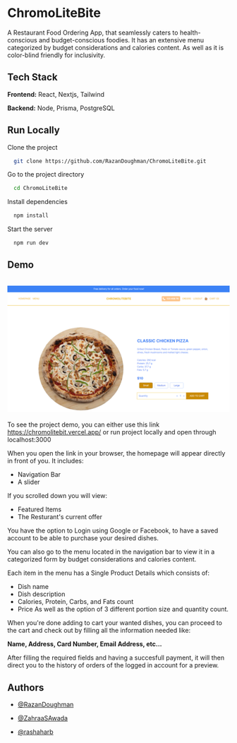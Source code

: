 # **ChromoLiteBite**

A Restaurant Food Ordering App, that seamlessly caters to health-conscious and budget-conscious foodies. It has an extensive menu categorized by budget considerations and calories content.
As well as it is color-blind friendly for inclusivity. 


## **Tech Stack**

**Frontend:** React, Nextjs, Tailwind

**Backend:** Node, Prisma, PostgreSQL


## **Run Locally**

Clone the project

```bash
  git clone https://github.com/RazanDoughman/ChromoLiteBite.git
```

Go to the project directory

```bash
  cd ChromoLiteBite
```

Install dependencies

```bash
  npm install
```

Start the server

```bash
  npm run dev
```


## **Demo**
\
<img src="https://github.com/RazanDoughman/ChromoLiteBite/blob/main/public/s3.png" alt="screenshot" width="600"/>
\
\
To see the project demo, you can either use this link https://chromolitebit.vercel.app/ or run project locally and open through localhost:3000

When you open the link in your browser, the homepage will appear directly in front of you. 
It includes: 
- Navigation Bar
- A slider

If you scrolled down you will view:
- Featured Items
- The Resturant's current offer

You have the option to Login using Google or Facebook, to have a saved account to be able to purchase your desired dishes.

You can also go to the menu located in the navigation bar to view it in a categorized form by budget considerations and calories content.

Each item in the menu has a Single Product Details which consists of:
- Dish name
- Dish description
- Calories, Protein, Carbs, and Fats count
- Price
As well as the option of 3 different portion size and quantity count.

When you're done adding to cart your wanted dishes, you can proceed to the cart and check out by filling all the information needed like: 

**Name, Address, Card Number, Email Address, etc...** 


After filling the required fields and having a succesfull payment, it will then direct you to the history of orders of the logged in account for a preview. 

## Authors

- [@RazanDoughman](https://github.com/RazanDoughman)
  
- [@ZahraaSAwada](https://www.github.com/ZahraaSAwada)

- [@rashaharb](https://github.com/rashaharb)


